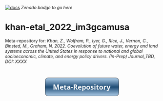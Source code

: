 <!-- badges: start --> 
[![docs](https://github.com/IMMM-SFA/khan-etal_2022_im3gcamusa/actions/workflows/docs.yaml/badge.svg?branch=main)](https://github.com/IMMM-SFA/khan-etal_2022_im3gcamusa/actions/workflows/docs.yaml)
_Zenodo badge to go here_
<!-- badges: end -->
# khan-etal_2022_im3gcamusa

Meta-repository for: *Khan, Z., Wolfram, P., Iyer, G., Rice, J., Vernon, C., Binsted, M., Graham, N. 2022. Coevolution of future water, energy and land systems across the United States in response to national and global socioeconomic, climate, and energy policy drivers. (In-Prep) Journal_TBD, DOI: XXXX*

<br>
<p align="center">
<a href="https://immm-sfa.github.io/khan-etal_2022_im3gcamusa/articles/vignette_metarepo.html" target="_blank"><img src="https://github.com/JGCRI/jgcricolors/blob/main/vignettes/button_metarepo.PNG?raw=true" height="60"/></a>
</p>